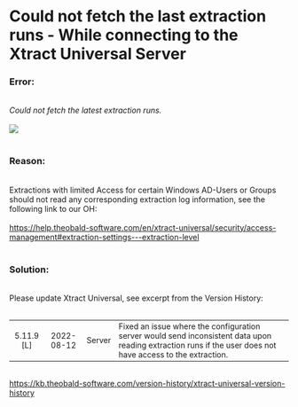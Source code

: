 # Could not fetch the last extraction runs - While connecting to the Xtract Universal Server

<!--html--><h3>Error:</h3><div><br></div><div><i>Could not fetch the latest extraction runs.</i></div><div><br></div><div><img src="https://support.theobald-software.com/helpdesk/File/Get/75135" class="resizable" style="max-width: 100%;"><br></div><div><br></div><h3>Reason:</h3><div><br></div><div>Extractions with limited Access for certain Windows AD-Users or Groups should not read any corresponding extraction log information, see the following link to our OH:</div><div><br></div><div><a href="https://help.theobald-software.com/en/xtract-universal/security/access-management#extraction-settings---extraction-level" target="_blank" rel="nofollow">https://help.theobald-software.com/en/xtract-universal/security/access-management#extraction-settings---extraction-level</a><br></div><div><br></div><h3>Solution:</h3><div><br></div><div>Please update Xtract Universal, see excerpt from the Version History:</div><div><br></div><div><table style="font-size: 14px;"><tbody><tr><td style="text-align: center;">5.11.9 [L]</td><td style="text-align: center;">2022-08-12</td><td style="text-align: center;">Server</td><td>Fixed an issue where the configuration server would send inconsistent data upon reading extraction runs if the user does not have access to the extraction.</td></tr></tbody></table></div><div><br></div><div><a href="https://kb.theobald-software.com/version-history/xtract-universal-version-history" target="_blank" rel="nofollow">https://kb.theobald-software.com/version-history/xtract-universal-version-history</a><br></div>